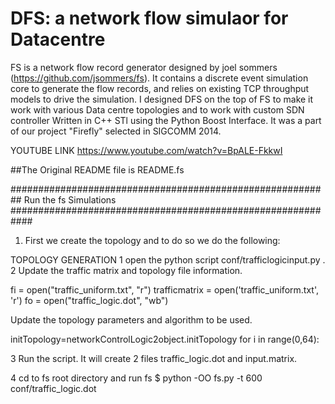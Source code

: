 # DFS: a network flow simulaor for Datacentre
FS is a network flow record generator designed by joel sommers (https://github.com/jsommers/fs). It contains a discrete event simulation core to generate the flow records, and relies on existing TCP throughput models to drive the simulation.
I designed DFS on the top of FS to make it work with various Data centre topologies and to work with custom SDN controller Written in C++ STl using the Python Boost Interface. It was a part of our project "Firefly" selected in SIGCOMM 2014.

YOUTUBE LINK
https://www.youtube.com/watch?v=BpALE-FkkwI
    
##The Original README file is README.fs

##########################################################
Run the fs Simulations
############################################################

1) First we create the topology and to do so we do the following:

TOPOLOGY GENERATION
1 open the python script conf/trafficlogicinput.py .
2 Update the traffic matrix and topology file information. 

fi = open("traffic_uniform.txt", "r")
trafficmatrix = open('traffic_uniform.txt', 'r')
fo = open("traffic_logic.dot", "wb")

Update the topology parameters and algorithm to be used.

initTopology=networkControlLogic2object.initTopology
for i in range(0,64):

3 Run the script. It will create  2 files traffic_logic.dot and input.matrix.


4 cd to fs root directory and run fs
$ python -OO fs.py -t 600 conf/traffic_logic.dot
